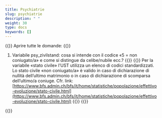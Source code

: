 ```yaml
---
title: Psychiatrie 
slug: psychiatrie
description: " "
weight: 30
type: docs
keywords: []
---
```


{{<faqBlock>}}
Aprire tutte le domande: {{<collapsibleGroupCommand groupId="psychiatrie">}}

1. Variabile psy_zivilstand: cosa si intende con il codice «5 = non coniugato/a» e come si distingue da celibe/nubile ecc.?
{{<collapsibleBlock groupId="psychiatrie">}}
{{<markdown>}}
Per la variabile «stato civile» l’UST utilizza un elenco di codici standardizzati. Lo stato civile «non coniugato/a» è valido in caso di dichiarazione di nullità dell’ultimo matrimonio o in caso di dichiarazione di scomparsa dell’ultimo/a coniuge. Cfr. link: [https://www.bfs.admin.ch/bfs/it/home/statistiche/popolazione/effettivo-evoluzione/stato-civile.html](https://www.bfs.admin.ch/bfs/it/home/statistiche/popolazione/effettivo-evoluzione/stato-civile.html)
{{</markdown>}}
{{</collapsibleBlock>}}

{{</faqBlock>}}